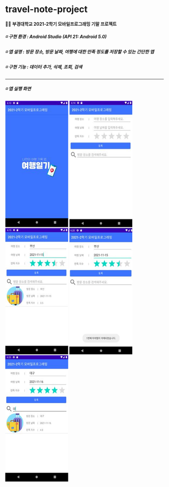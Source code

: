 # travel-note-project
👩‍💻 **부경대학교 2021-2학기 모바일프로그래밍 기말 프로젝트**
       
##### ◽ 구현 환경 : Android Studio (API 21: Android 5.0)   
##### ◽ 앱 설명 : 방문 장소, 방문 날짜, 여행에 대한 만족 정도를 저장할 수 있는 간단한 앱   
##### ◽ 구현 기능 : 데이터 추가, 삭제, 조회, 검색   
------------------ 
##### ◽ 앱 실행 화면   

<img src="image/start.jpg" width="200px" height="400px"> <img src="image/main.jpg" width="200px" height="400px"> <img src="image/add.jpg" width="200px" height="400px"> <img src="image/delete.jpg" width="200px" height="400px"> <img src="image/search.jpg" width="200px" height="400px">